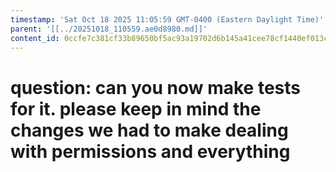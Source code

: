 ```yaml
---
timestamp: 'Sat Oct 18 2025 11:05:59 GMT-0400 (Eastern Daylight Time)'
parent: '[[../20251018_110559.ae0d8980.md]]'
content_id: 0ccfe7c381cf33b89650bf5ac93a19702d6b145a41cee78cf1440ef013c0114c
---
```


# question: can you now make tests for it. please keep in mind the changes we had to make dealing with permissions and everything
